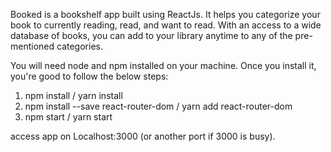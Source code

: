 Booked is a bookshelf app built using ReactJs.
It helps you categorize your book to currently reading, read, and want to read. With an access to a wide database of books, you can add to your library anytime to any of the pre-mentioned categories.

You will need node and npm installed on your machine. Once you install it, you're good to follow the below steps:

1. npm install / yarn install
2. npm install --save react-router-dom / yarn add react-router-dom
3. npm start / yarn start

access app on Localhost:3000 (or another port if 3000 is busy).
